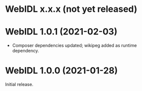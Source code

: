 # WebIDL x.x.x (not yet released)

# WebIDL 1.0.1 (2021-02-03)
* Composer dependencies updated; wikipeg added as runtime dependency.

# WebIDL 1.0.0 (2021-01-28)
Initial release.
